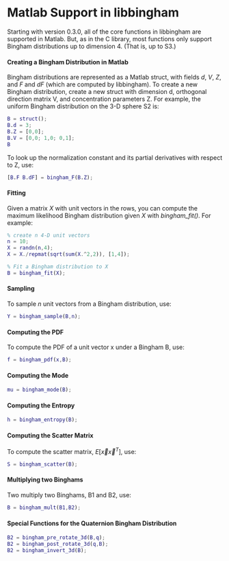 # Matlab Support in libbingham

Starting with version 0.3.0, all of the core functions in libbingham are supported in Matlab. But, as in the C library, most functions only support Bingham distributions up to dimension 4. (That is, up to S3.)

#### Creating a Bingham Distribution in Matlab

Bingham distributions are represented as a Matlab struct, with fields *d*, *V*, *Z*, and *F* and *dF* (which are computed by libbingham). To create a new Bingham distribution, create a new struct with dimension d, orthogonal direction matrix V, and concentration parameters Z. For example, the uniform Bingham distribution on the 3-D sphere S2 is:
```matlab
B = struct();
B.d = 3;
B.Z = [0,0];
B.V = [0,0; 1,0; 0,1];
B
```

To look up the normalization constant and its partial derivatives with respect to Z, use:
```matlab
[B.F B.dF] = bingham_F(B.Z);
```

#### Fitting

Given a matrix *X* with unit vectors in the rows, you can compute the maximum likelihood Bingham distribution given *X* with *bingham_fit()*. For example:
```matlab
% create n 4-D unit vectors
n = 10;
X = randn(n,4);
X = X./repmat(sqrt(sum(X.^2,2)), [1,4]);

% Fit a Bingham distribution to X
B = bingham_fit(X);
```

#### Sampling

To sample *n* unit vectors from a Bingham distribution, use:
```matlab
Y = bingham_sample(B,n);
```

#### Computing the PDF

To compute the PDF of a unit vector x under a Bingham B, use:
```matlab
f = bingham_pdf(x,B);
```

#### Computing the Mode
```matlab
mu = bingham_mode(B);
```

#### Computing the Entropy
```matlab
h = bingham_entropy(B);
```

#### Computing the Scatter Matrix

To compute the scatter matrix, $E[\vec{x} \vec{x}^T]$, use:
```matlab
S = bingham_scatter(B);
```

#### Multiplying two Binghams

Two multiply two Binghams, B1 and B2, use:
```matlab
B = bingham_mult(B1,B2);
```

#### Special Functions for the Quaternion Bingham Distribution
```matlab
B2 = bingham_pre_rotate_3d(B,q);
B2 = bingham_post_rotate_3d(q,B);
B2 = bingham_invert_3d(B);
```
